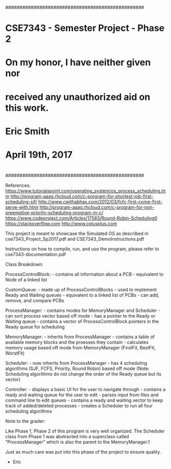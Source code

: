#################################################
# CSE7343 - Semester Project - Phase 2          #
#                                               #
# On my honor, I have neither given nor         #
# received any unauthorized aid on this work.   #
#                                               #
# Eric Smith                                    #
# April 19th, 2017                              #
#                                               #
#################################################

References:
	https://www.tutorialspoint.com/operating_system/os_process_scheduling.htm
    http://program-aaag.rhcloud.com/c-program-for-shortest-job-first-scheduling-sjf/
    http://www.cwithabhas.com/2012/03/fcfc-first-come-first-serve-with.html
    http://program-aaag.rhcloud.com/c-program-for-non-preemptive-priority-scheduling-program-in-c/
    https://www.codeproject.com/Articles/17583/Round-Robin-Scheduling0
    https://stackoverflow.com
    http://www.cplusplus.com

This project is meant to showcase the Simulated OS as described in 
cse7343_Project_Sp2017.pdf and CSE7343_DemoInstructions.pdf

Instructions on how to compile, run, and use the program, please refer to 
cse7343-documentation.pdf

Class Breakdown:

ProcessControlBlock:
    - contains all information about a PCB
    - equivalent to Node of a linked list

CustomQueue:
    - made up of ProcessControlBlocks
    - used to implement Ready and Waiting queues
    - equivalent to a linked list of PCBs
    - can add, remove, and compare PCBs

ProcessManager:
    - contains modes for MemoryManager and Scheduler 
    - can sort process vector based off mode
    - has a pointer to the Ready or Waiting queue
    - contains a vector of ProcessControlBlock pointers in the Ready queue for scheduling

MemoryManager:
    - inherits from ProcessManager
    - contains a table of available memory blocks and the proesses they contain
    - calculates memory usage based off mode from MemoryManager (FirstFit, BestFit, WorstFit)

Scheduler:
    - now inherits from ProcessManager
	- has 4 scheduling algorithms (SJF, FCFS, Priority, Round Robin) based off mode
      (Note: Scheduling algorithms do not change the order of the Ready queue but its vector)

Controller:
    - displays a basic UI for the user to navigate through
    - contains a ready and waiting queue for the user to edit
    - parses input from files and command line to edit queues
    - contains a ready and waiting vector to keep track of added/deleted processes
    - creates a Scheduler to run all four scheduling algorithms


Note to the grader:

Like Phase 1, Phase 2 of this program is very well organized. The Scheduler class from Phase 1
was abstracted into a superclass called "ProcessManager" which is also the parent to the MemoryManager.1

Just as much care was put into this phase of the project to ensure quality.

- Eric
